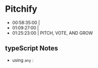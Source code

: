 # Pitchify

- 00:58:35:00 |
- 01:09:27:00 |
- 01:25:23:00 |
  PITCH, VOTE, AND GROW

## typeScript Notes

- using `any` :
